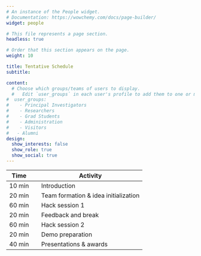```yaml
---
# An instance of the People widget.
# Documentation: https://wowchemy.com/docs/page-builder/
widget: people

# This file represents a page section.
headless: true

# Order that this section appears on the page.
weight: 10

title: Tentative Schedule
subtitle: 

content:
  # Choose which groups/teams of users to display.
  #   Edit `user_groups` in each user's profile to add them to one or more of these groups.
#  user_groups:
#    - Principal Investigators
#    - Researchers
#    - Grad Students
#    - Administration
#    - Visitors
#   - Alumni
design:
  show_interests: false
  show_role: true
  show_social: true
---
```


<center>

| Time   | &nbsp;&nbsp;&nbsp;&nbsp;Activity                             |
|--------|--------------------------------------------------------------|
| 10 min | &nbsp;&nbsp;&nbsp;&nbsp;Introduction                         |
| 20 min | &nbsp;&nbsp;&nbsp;&nbsp;Team formation & idea initialization |
| 60 min | &nbsp;&nbsp;&nbsp;&nbsp;Hack session 1                       |
| 20 min | &nbsp;&nbsp;&nbsp;&nbsp;Feedback and break                   |
| 60 min | &nbsp;&nbsp;&nbsp;&nbsp;Hack session 2                       |
| 20 min | &nbsp;&nbsp;&nbsp;&nbsp;Demo preparation                     |
| 40 min | &nbsp;&nbsp;&nbsp;&nbsp;Presentations & awards             |

</center>
